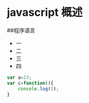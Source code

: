 # javascript 概述

##程序语言

* 一
* 二
* 三
* 四
```javascript
var a=23;
var c=function(){
	console.log(1);
}